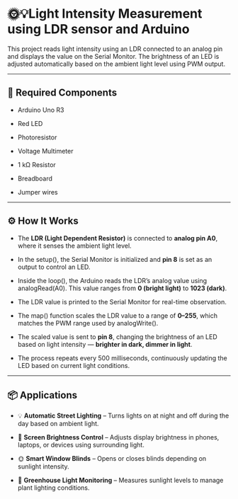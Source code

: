 # 🌞💡Light Intensity Measurement using LDR sensor and Arduino

This project reads light intensity using an LDR connected to an analog pin and displays the value on the Serial Monitor. The brightness of an LED is adjusted automatically based on the ambient light level using PWM output.

---

## 🔧 Required Components

- Arduino Uno R3

- Red LED

- Photoresistor

- Voltage Multimeter

- 1 kΩ Resistor

- Breadboard

- Jumper wires

---

## ⚙️ How It Works

- The **LDR (Light Dependent Resistor)** is connected to **analog pin A0**, where it senses the ambient light level.

- In the setup(), the Serial Monitor is initialized and **pin 8** is set as an output to control an LED.

- Inside the loop(), the Arduino reads the LDR’s analog value using analogRead(A0). This value ranges from **0 (bright light)** to **1023 (dark)**.

- The LDR value is printed to the Serial Monitor for real-time observation.

- The map() function scales the LDR value to a range of **0–255**, which matches the PWM range used by analogWrite().

- The scaled value is sent to **pin 8**, changing the brightness of an LED based on light intensity — **brighter in dark, dimmer in light**.

- The process repeats every 500 milliseconds, continuously updating the LED based on current light conditions.

---

## 📦 Applications

- 💡 **Automatic Street Lighting** – Turns lights on at night and off during the day based on ambient light.

- 📱 **Screen Brightness Control** – Adjusts display brightness in phones, laptops, or devices using surrounding light.

- 🌞 **Smart Window Blinds** – Opens or closes blinds depending on sunlight intensity.

- 🌿 **Greenhouse Light Monitoring** – Measures sunlight levels to manage plant lighting conditions.
